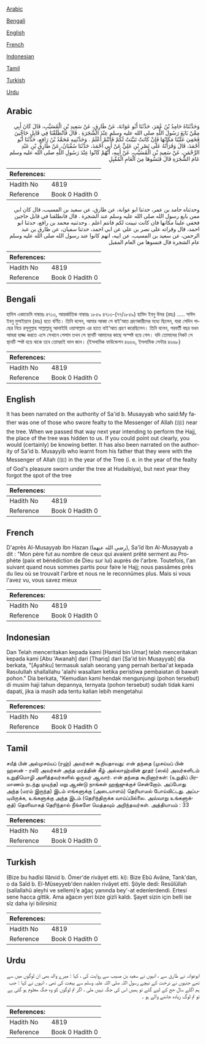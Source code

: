 [Arabic](#arabic)

[Bengali](#bengali)

[English](#english)

[French](#french)

[Indonesian](#indonesian)

[Tamil](#tamil)

[Turkish](#turkish)

[Urdu](#urdu)

## Arabic


<div dir="rtl" lang="ar" style={{fontSize:'larger',backgroundColor:'#f8f9fa',padding:20}}>
وَحَدَّثَنَاهُ حَامِدُ بْنُ عُمَرَ، حَدَّثَنَا أَبُو عَوَانَةَ، عَنْ طَارِقٍ، عَنْ سَعِيدِ بْنِ الْمُسَيَّبِ، قَالَ كَانَ أَبِي مِمَّنْ بَايَعَ رَسُولَ اللَّهِ صلى الله عليه وسلم عِنْدَ الشَّجَرَةِ ‏.‏ قَالَ فَانْطَلَقْنَا فِي قَابِلٍ حَاجِّينَ فَخَفِيَ عَلَيْنَا مَكَانُهَا فَإِنْ كَانَتْ تَبَيَّنَتْ لَكُمْ فَأَنْتُمْ أَعْلَمُ ‏.‏ وَحَدَّثَنِيهِ مُحَمَّدُ بْنُ رَافِعٍ، حَدَّثَنَا أَبُو أَحْمَدَ، قَالَ وَقَرَأْتُهُ عَلَى نَصْرِ بْنِ عَلِيٍّ عَنْ أَبِي أَحْمَدَ، حَدَّثَنَا سُفْيَانُ، عَنْ طَارِقِ بْنِ عَبْدِ الرَّحْمَنِ، عَنْ سَعِيدِ بْنِ الْمُسَيَّبِ، عَنْ أَبِيهِ، أَنَّهُمْ كَانُوا عِنْدَ رَسُولِ اللَّهِ صلى الله عليه وسلم عَامَ الشَّجَرَةِ قَالَ فَنَسُوهَا مِنَ الْعَامِ الْمُقْبِلِ
</div>
<div style={{backgroundColor:'#f8f9fa',padding:20, marginBottom: 10}}><table> <thead> <tr> <th>References:</th> <th></th> </tr> </thead> <tbody><tr><td>Hadith No</td><td>4819</td></tr><tr><td>Reference</td><td>Book 0 Hadith 0</td></tr></tbody></table></div>


<div dir="rtl" lang="ar" style={{fontSize:'larger',backgroundColor:'#f8f9fa',padding:20}}>
وحدثناه حامد بن عمر، حدثنا ابو عوانة، عن طارق، عن سعيد بن المسيب، قال كان ابي ممن بايع رسول الله صلى الله عليه وسلم عند الشجرة . قال فانطلقنا في قابل حاجين فخفي علينا مكانها فان كانت تبينت لكم فانتم اعلم . وحدثنيه محمد بن رافع، حدثنا ابو احمد، قال وقراته على نصر بن علي عن ابي احمد، حدثنا سفيان، عن طارق بن عبد الرحمن، عن سعيد بن المسيب، عن ابيه، انهم كانوا عند رسول الله صلى الله عليه وسلم عام الشجرة قال فنسوها من العام المقبل
</div>
<div style={{backgroundColor:'#f8f9fa',padding:20, marginBottom: 10}}><table> <thead> <tr> <th>References:</th> <th></th> </tr> </thead> <tbody><tr><td>Hadith No</td><td>4819</td></tr><tr><td>Reference</td><td>Book 0 Hadith 0</td></tr></tbody></table></div>

## Bengali


<div dir="ltr" lang="bn" style={{fontSize:'larger',backgroundColor:'#f8f9fa',padding:20}}>
হাদিস একাডেমি নাম্বারঃ ৪৭১৩, আন্তর্জাতিক নাম্বারঃ ১৮৫৯ ৪৭১৩-(৭৭/১৮৫৯) হামিদ ইবনু উমর (রহঃ) ..... সাঈদ ইবনু মুসাইয়্যাব (রহঃ) হতে বর্ণিত। তিনি বলেন, আমার আব্বা সে বাই’আত গ্রহণকারীদের মধ্যে ছিলেন, যারা সেদিন গাছের নিচে রসূলুল্লাহ সাল্লাল্লাহু আলাইহি ওয়াসাল্লাম এর হাতে বাই’আত গ্রহণ করেছিলেন। তিনি বলেন, পরবর্তী বছর যখন আমরা হাজ্জ করতে এসে সেখানে গেলাম তখন সে স্থানটি আমাদের কাছে অস্পষ্ট হয়ে গেল। যদি তোমাদের নিকট সে স্থানটি স্পষ্ট হয়ে থাকে তবে তোমরাই ভাল জান। (ইসলামিক ফাউন্ডেশন ৪৬৬৬, ইসলামিক সেন্টার ৪৬৬৮)
</div>
<div style={{backgroundColor:'#f8f9fa',padding:20, marginBottom: 10}}><table> <thead> <tr> <th>References:</th> <th></th> </tr> </thead> <tbody><tr><td>Hadith No</td><td>4819</td></tr><tr><td>Reference</td><td>Book 0 Hadith 0</td></tr></tbody></table></div>

## English


<div dir="ltr" lang="en" style={{fontSize:'larger',backgroundColor:'#f8f9fa',padding:20}}>
It has been narrated on the authority of Sa'id b. Musayyab who said:My father was one of those who swore fealty to the Messenger of Allah (ﷺ) near the tree. When we passed that way next year intending to perform the Hajj, the place of the tree was hidden to us. If you could point out clearly, you would (certainly) be knowing better. It has also been narrated on the authority of Sa'id b. Musayyib who learnt from his father that they were with the Messenger of Allah (ﷺ) in the year of the Tree (i. e. in the year of the fealty of God's pleasure sworn under the tree at Hudaibiya), but next year they forgot the spot of the tree
</div>
<div style={{backgroundColor:'#f8f9fa',padding:20, marginBottom: 10}}><table> <thead> <tr> <th>References:</th> <th></th> </tr> </thead> <tbody><tr><td>Hadith No</td><td>4819</td></tr><tr><td>Reference</td><td>Book 0 Hadith 0</td></tr></tbody></table></div>

## French


<div dir="ltr" lang="fr" style={{fontSize:'larger',backgroundColor:'#f8f9fa',padding:20}}>
D'après Al-Musayyab Ibn Hazan (رضي الله عنهما), Sa'îd Ibn Al-Musayyab a dit : "Mon père fut au nombre de ceux qui avaient prêté serment au Prophète (paix et bénédiction de Dieu sur lui) auprès de l'arbre. Toutefois, l'an suivant quand nous sommes partis pour faire le Hajj; nous passâmes près du lieu où se trouvait l'arbre et nous ne le reconnûmes plus. Mais si vous l'avez vu, vous savez mieux
</div>
<div style={{backgroundColor:'#f8f9fa',padding:20, marginBottom: 10}}><table> <thead> <tr> <th>References:</th> <th></th> </tr> </thead> <tbody><tr><td>Hadith No</td><td>4819</td></tr><tr><td>Reference</td><td>Book 0 Hadith 0</td></tr></tbody></table></div>

## Indonesian


<div dir="ltr" lang="id" style={{fontSize:'larger',backgroundColor:'#f8f9fa',padding:20}}>
Dan Telah menceritakan kepada kami [Hamid bin Umar] telah menceritakan kepada kami [Abu 'Awanah] dari [Thariq] dari [Sa'id bin Musayyab] dia berkata, "[Ayahku] termasuk salah seorang yang pernah berbai'at kepada Rasulullah shallallahu 'alaihi wasallam ketika peristiwa pembaiatan di bawah pohon." Dia berkata, "Kemudian kami hendak mengunjungi (pohon tersebut) di musim haji tahun depannya, ternyata (pohon tersebut) sudah tidak kami dapati, jika ia masih ada tentu kalian lebih mengetahui
</div>
<div style={{backgroundColor:'#f8f9fa',padding:20, marginBottom: 10}}><table> <thead> <tr> <th>References:</th> <th></th> </tr> </thead> <tbody><tr><td>Hadith No</td><td>4819</td></tr><tr><td>Reference</td><td>Book 0 Hadith 0</td></tr></tbody></table></div>

## Tamil


<div dir="ltr" lang="ta" style={{fontSize:'larger',backgroundColor:'#f8f9fa',padding:20}}>
சயீத் பின் அல்முசய்யப் (ரஹ்) அவர்கள் கூறியதாவது: என் தந்தை (முசய்யப் பின் ஹஸன் - ரலி) அவர்கள் அந்த மரத்தின் கீழ் அல்லாஹ்வின் தூதர் (ஸல்) அவர்களிடம் உறுதிமொழி அளித்தவர்களில் ஒருவர் ஆவார். என் தந்தை கூறினார்கள்: (உறுதிப் பிரமாணம் நடந்து முடிந்த) மறு ஆண்டு நாங்கள் ஹஜ்ஜுக்குச் சென்றோம். அப்போது அந்த (மரம் இருந்த) இடம் எங்களுக்கு (அடையாளம்) தெரியாமல் போய்விட்டது. அப்படியிருக்க, உங்களுக்கு அந்த இடம் (தெரிந்திருக்க வாய்ப்பில்லை. அவ்வாறு உங்களுக்குத்) தெளிவாகத் தெரிந்தால் நீங்களே மெத்தவும் அறிந்தவர்கள். அத்தியாயம் : 33
</div>
<div style={{backgroundColor:'#f8f9fa',padding:20, marginBottom: 10}}><table> <thead> <tr> <th>References:</th> <th></th> </tr> </thead> <tbody><tr><td>Hadith No</td><td>4819</td></tr><tr><td>Reference</td><td>Book 0 Hadith 0</td></tr></tbody></table></div>

## Turkish


<div dir="ltr" lang="tr" style={{fontSize:'larger',backgroundColor:'#f8f9fa',padding:20}}>
(Bize bu hadîsi Ilânıid b. Ömer'de rivâyet etti. ki): Bize Ebû Avâne, Tarık'dan, o da Saîd b. El-Müseyyeb'den naklen rivâyet etti. Şöyle dedi: Resûlüllah (sallallahü aleyhi ve sellem)’e ağaç yanında bey'-at edenlerdendi. Ertesi sene hacca gittik. Ama ağacın yeri bize gizli kaldı. Şayet sizin için belli ise sîz daha iyi bilirsiniz
</div>
<div style={{backgroundColor:'#f8f9fa',padding:20, marginBottom: 10}}><table> <thead> <tr> <th>References:</th> <th></th> </tr> </thead> <tbody><tr><td>Hadith No</td><td>4819</td></tr><tr><td>Reference</td><td>Book 0 Hadith 0</td></tr></tbody></table></div>

## Urdu


<div dir="rtl" lang="ur" style={{fontSize:'larger',backgroundColor:'#f8f9fa',padding:20}}>
ابوعوانہ نے طارق سے ، انہوں نے سعید بن مسیب سے روایت کی ، کہا : میرے والد بھی ان لوگوں میں سے تھے جنہوں نے درخت کے نیچے رسول اللہ صلی اللہ علیہ وسلم سے بیعت کی تھی ، انہوں نے کہا : جب ہم اگلے سال حج کے لیے گئے تو ہمیں اس کی جگہ نہیں ملی ، اگر تم لوگوں کو وہ جگہ معلوم ہو گئی ہے تو تم لوگ زیادہ جاننے والے ہو ۔
</div>
<div style={{backgroundColor:'#f8f9fa',padding:20, marginBottom: 10}}><table> <thead> <tr> <th>References:</th> <th></th> </tr> </thead> <tbody><tr><td>Hadith No</td><td>4819</td></tr><tr><td>Reference</td><td>Book 0 Hadith 0</td></tr></tbody></table></div>